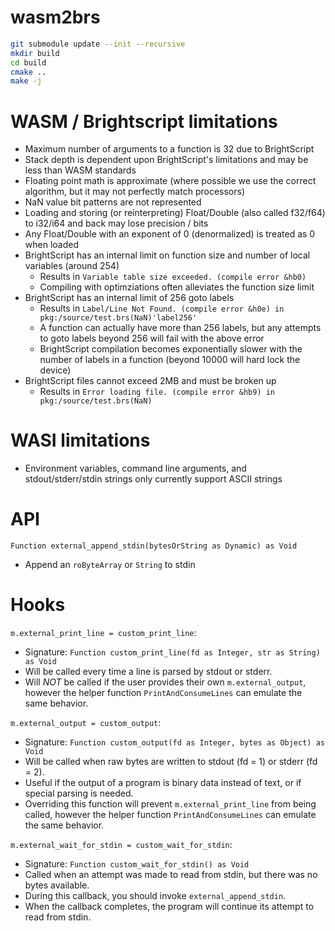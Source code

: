 # wasm2brs

```bash
git submodule update --init --recursive
mkdir build
cd build
cmake ..
make -j
```

# WASM / Brightscript limitations
- Maximum number of arguments to a function is 32 due to BrightScript
- Stack depth is dependent upon BrightScript's limitations and may be less than WASM standards
- Floating point math is approximate (where possible we use the correct algorithm, but it may not perfectly match processors)
- NaN value bit patterns are not represented
- Loading and storing (or reinterpreting) Float/Double (also called f32/f64) to i32/i64 and back may lose precision / bits
- Any Float/Double with an exponent of 0 (denormalized) is treated as 0 when loaded
- BrightScript has an internal limit on function size and number of local variables (around 254)
  - Results in `Variable table size exceeded. (compile error &hb0)`
  - Compiling with optimziations often alleviates the function size limit
- BrightScript has an internal limit of 256 goto labels
  - Results in `Label/Line Not Found. (compile error &h0e) in pkg:/source/test.brs(NaN)'label256'`
  - A function can actually have more than 256 labels, but any attempts to goto labels beyond 256 will fail with the above error
  - BrightScript compilation becomes exponentially slower with the number of labels in a function (beyond 10000 will hard lock the device)
- BrightScript files cannot exceed 2MB and must be broken up
  - Results in `Error loading file. (compile error &hb9) in pkg:/source/test.brs(NaN)`

# WASI limitations
- Environment variables, command line arguments, and stdout/stderr/stdin strings only currently support ASCII strings

# API
`Function external_append_stdin(bytesOrString as Dynamic) as Void`
- Append an `roByteArray` or `String` to stdin

# Hooks
`m.external_print_line = custom_print_line`:
- Signature: `Function custom_print_line(fd as Integer, str as String) as Void`
- Will be called every time a line is parsed by stdout or stderr.
- Will *NOT* be called if the user provides their own `m.external_output`, however the helper function `PrintAndConsumeLines` can emulate the same behavior.

`m.external_output = custom_output`:
- Signature: `Function custom_output(fd as Integer, bytes as Object) as Void`
- Will be called when raw bytes are written to stdout (fd = 1) or stderr (fd = 2).
- Useful if the output of a program is binary data instead of text, or if special parsing is needed.
- Overriding this function will prevent `m.external_print_line` from being called, however the helper function `PrintAndConsumeLines` can emulate the same behavior.

`m.external_wait_for_stdin = custom_wait_for_stdin`:
- Signature: `Function custom_wait_for_stdin() as Void`
- Called when an attempt was made to read from stdin, but there was no bytes available.
- During this callback, you should invoke `external_append_stdin`.
- When the callback completes, the program will continue its attempt to read from stdin.
